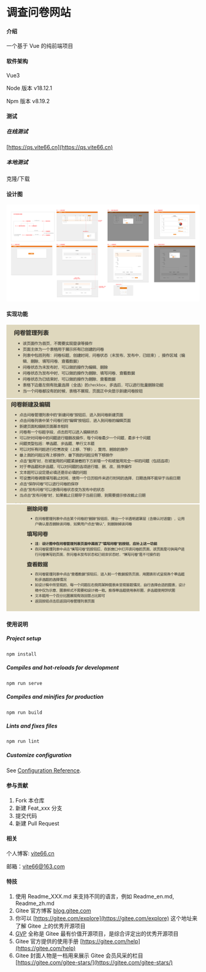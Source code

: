 # 调查问卷网站

#### 介绍
一个基于 Vue 的纯前端项目

#### 软件架构

Vue3

Node 版本 v18.12.1

Npm 版本 v8.19.2

#### 测试
##### 在线测试
[https://qs.vite66.cn](https://qs.vite66.cn)

##### 本地测试
克隆/下载

#### 设计图
![调查问卷网站设计图.png](调查问卷网站设计图.png)

#### 实现功能

![问卷管理列表.png](问卷管理列表.png)
![问卷新建及编辑.png](问卷新建及编辑.png)
![其他功能 .png](其他功能.png)


#### 使用说明

##### Project setup
```
npm install
```

##### Compiles and hot-reloads for development
```
npm run serve
```

##### Compiles and minifies for production
```
npm run build
```

##### Lints and fixes files
```
npm run lint
```

##### Customize configuration
See [Configuration Reference](https://cli.vuejs.org/config/).

#### 参与贡献

1.  Fork 本仓库
2.  新建 Feat_xxx 分支
3.  提交代码
4.  新建 Pull Request

#### 相关

个人博客: [vite66.cn](https://vite66.cn)

邮箱：vite66@163.com

#### 特技

1.  使用 Readme\_XXX.md 来支持不同的语言，例如 Readme\_en.md, Readme\_zh.md
2.  Gitee 官方博客 [blog.gitee.com](https://blog.gitee.com)
3.  你可以 [https://gitee.com/explore](https://gitee.com/explore) 这个地址来了解 Gitee 上的优秀开源项目
4.  [GVP](https://gitee.com/gvp) 全称是 Gitee 最有价值开源项目，是综合评定出的优秀开源项目
5.  Gitee 官方提供的使用手册 [https://gitee.com/help](https://gitee.com/help)
6.  Gitee 封面人物是一档用来展示 Gitee 会员风采的栏目 [https://gitee.com/gitee-stars/](https://gitee.com/gitee-stars/)
